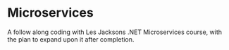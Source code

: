 # Microservices

A follow along coding with Les Jacksons .NET Microservices course, with the plan to expand upon it after completion.
